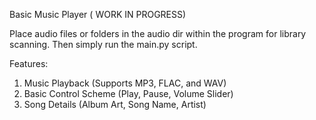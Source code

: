 Basic Music Player ( WORK IN PROGRESS)

Place audio files or folders in the audio dir within the program for library scanning.
Then simply run the main.py script.

Features: 
1. Music Playback (Supports MP3, FLAC, and WAV)
2. Basic Control Scheme (Play, Pause, Volume Slider)
3. Song Details (Album Art, Song Name, Artist)

